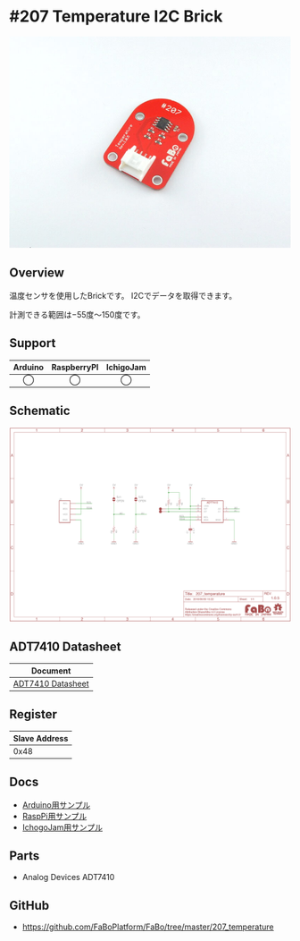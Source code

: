 # #207 Temperature I2C Brick

![](./img/207_temperature.jpg)
<!--COLORME-->

## Overview
温度センサを使用したBrickです。
I2Cでデータを取得できます。

計測できる範囲は−55度〜150度です。

## Support

|Arduino|RaspberryPI|IchigoJam|
|:--:|:--:|:--:|
|◯|◯|◯|

## Schematic
![](./img/207_temperature_sch.png)


## ADT7410 Datasheet
| Document |
| -- |
| [ADT7410 Datasheet](http://www.analog.com/media/en/technical-documentation/data-sheets/ADT7410.pdf) |

## Register
| Slave Address |
| -- |
| 0x48 |


## Docs

* [Arduino用サンプル](http://docs.fabo.io/fabo/arduino/brick_i2c/207_brick_i2c_temperature.html)
* [RaspPi用サンプル](http://docs.fabo.io/fabo/rasppi/brick_i2c/207_brick_i2c_temperature.html)
* [IchogoJam用サンプル](http://docs.fabo.io/fabo/ichigojam/brick_i2c/207_brick_i2c_temperature.html)

## Parts
- Analog Devices ADT7410

## GitHub
- https://github.com/FaBoPlatform/FaBo/tree/master/207_temperature
